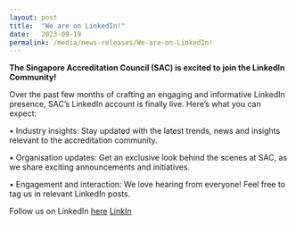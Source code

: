 ```yaml
---
layout: post
title:  "We are on LinkedIn!"   
date:   2023-09-19
permalink: /media/news-releases/We-are-on-LinkedIn!  
---
```


**The Singapore Accreditation Council (SAC) is excited to join the LinkedIn Community!** 

Over the past few months of crafting an engaging and informative LinkedIn presence, SAC’s LinkedIn account is finally live. Here’s what you can expect:

•	Industry insights: Stay updated with the latest trends, news and insights relevant to the accreditation community.

•	Organisation updates: Get an exclusive look behind the scenes at SAC, as we share exciting announcements and initiatives.

•	Engagement and interaction: We love hearing from everyone! Feel free to tag us in relevant LinkedIn posts.

Follow us on LinkedIn [here](https://www.linkedin.com/company/singapore-accreditation-council/)
[LinkIn](https://go.gov.sg/linkin)
 



